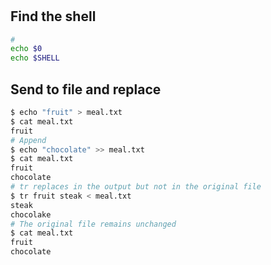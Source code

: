 # 

## Find the shell

```bash
# 
echo $0
echo $SHELL
```

## Send to file and replace

```bash
$ echo "fruit" > meal.txt
$ cat meal.txt 
fruit
# Append
$ echo "chocolate" >> meal.txt
$ cat meal.txt 
fruit
chocolate
# tr replaces in the output but not in the original file
$ tr fruit steak < meal.txt
steak
chocolake
# The original file remains unchanged
$ cat meal.txt 
fruit
chocolate
```